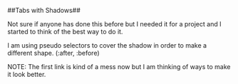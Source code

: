 ##Tabs with Shadows##

Not sure if anyone has done this before but I needed it for a project and I started to think of the best way to do it. 

I am using pseudo selectors to cover the shadow in order to make a different shape. (:after, :before)

NOTE: The first link is kind of a mess now but I am thinking of ways to make it look better.
